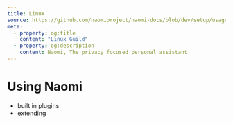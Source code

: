 ```yaml
---
title: Linux
source: https://github.com/naomiproject/naomi-docs/blob/dev/setup/usage.md
meta:
  - property: og:title
    content: "Linux Guild"
  - property: og:description
    content: Naomi, The privacy focused personal assistant
---
```


# Using Naomi
- built in plugins
- extending
